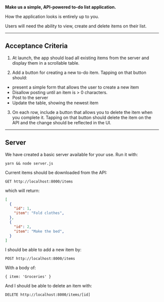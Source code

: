 **Make us a simple, API-powered to-do list application.**

How the application looks is entirely up to you.

Users will need the ability to view, create and delete items on their list.

---

## Acceptance Criteria

1. At launch, the app should load all existing items from the server and display them in a scrollable table.

2. Add a button for creating a new to-do item.
Tapping on that button should:
* present a simple form that allows the user to create a new item
* Disallow posting until an item is > 0 characters.
* Post to the server
* Update the table, showing the newest item

3. On each row, include a button that allows you to delete the item when you complete it.
Tapping on that button should delete the item on the API and the change should be reflected in the UI.

---
## Server

We have created a basic server available for your use. Run it with:
```
yarn && node server.js
```

Current items should be downloaded from the API:
```
GET http://localhost:8000/items
```
which will return:

```json
[
  {
    "id": 1,
    "item": "Fold clothes",
  },
  {
    "id": 2,
    "item": "Make the bed",
  }
]
```

I should be able to add a new item by:
```
POST http://localhost:8000/items
```
With a body of:
```
{ item: 'Groceries' }
```

And I should be able to delete an item with:
```
DELETE http://localhost:8000/items/[id]
```
